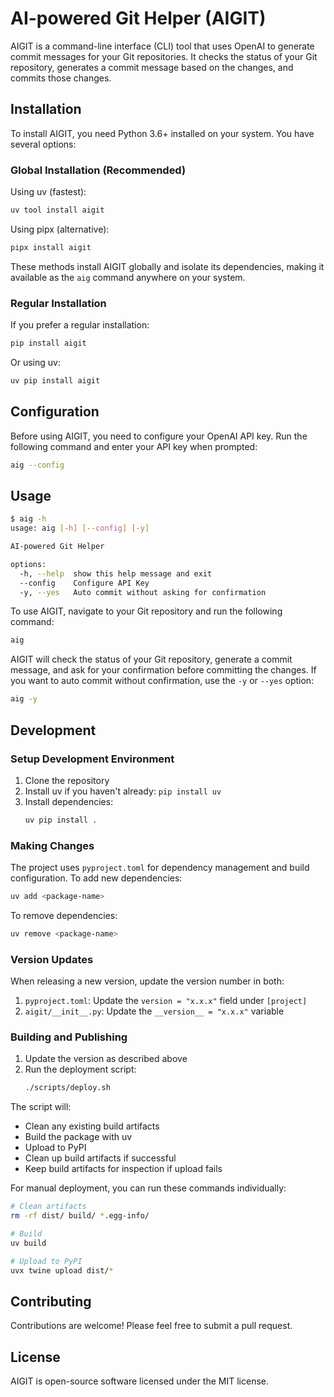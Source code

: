 # AI-powered Git Helper (AIGIT)

AIGIT is a command-line interface (CLI) tool that uses OpenAI to generate commit messages for your Git repositories. It checks the status of your Git repository, generates a commit message based on the changes, and commits those changes.

## Installation

To install AIGIT, you need Python 3.6+ installed on your system. You have several options:

### Global Installation (Recommended)

Using uv (fastest):
```bash
uv tool install aigit
```

Using pipx (alternative):
```bash
pipx install aigit
```

These methods install AIGIT globally and isolate its dependencies, making it available as the `aig` command anywhere on your system.

### Regular Installation

If you prefer a regular installation:

```bash
pip install aigit
```

Or using uv:
```bash
uv pip install aigit
```

## Configuration

Before using AIGIT, you need to configure your OpenAI API key. Run the following command and enter your API key when prompted:

```bash
aig --config
```

## Usage

```bash
$ aig -h
usage: aig [-h] [--config] [-y]

AI-powered Git Helper

options:
  -h, --help  show this help message and exit
  --config    Configure API Key
  -y, --yes   Auto commit without asking for confirmation
```

To use AIGIT, navigate to your Git repository and run the following command:

```bash
aig
```

AIGIT will check the status of your Git repository, generate a commit message, and ask for your confirmation before committing the changes. If you want to auto commit without confirmation, use the `-y` or `--yes` option:

```bash
aig -y
```

## Development

### Setup Development Environment

1. Clone the repository
2. Install uv if you haven't already: `pip install uv`
3. Install dependencies:
   ```bash
   uv pip install .
   ```

### Making Changes

The project uses `pyproject.toml` for dependency management and build configuration. To add new dependencies:

```bash
uv add <package-name>
```

To remove dependencies:

```bash
uv remove <package-name>
```

### Version Updates

When releasing a new version, update the version number in both:
1. `pyproject.toml`: Update the `version = "x.x.x"` field under `[project]`
2. `aigit/__init__.py`: Update the `__version__ = "x.x.x"` variable

### Building and Publishing

1. Update the version as described above
2. Run the deployment script:
   ```bash
   ./scripts/deploy.sh
   ```

The script will:
- Clean any existing build artifacts
- Build the package with uv
- Upload to PyPI
- Clean up build artifacts if successful
- Keep build artifacts for inspection if upload fails

For manual deployment, you can run these commands individually:
```bash
# Clean artifacts
rm -rf dist/ build/ *.egg-info/

# Build
uv build

# Upload to PyPI
uvx twine upload dist/*
```

## Contributing

Contributions are welcome! Please feel free to submit a pull request.

## License

AIGIT is open-source software licensed under the MIT license.
